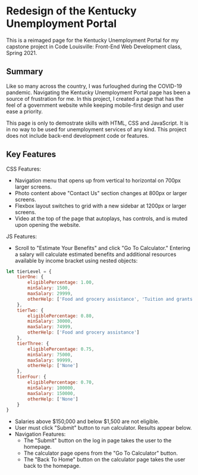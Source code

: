 # Redesign of the Kentucky Unemployment Portal
This is a reimaged page for the Kentucky Unemployment Portal for my capstone project in Code Louisville: Front-End Web Development class, Spring 2021.

## Summary
Like so many across the country, I was furloughed during the COVID-19 pandemic. Navigating the Kentucky Unemployment Portal page has been a source of frustration for me. In this project, I created a page that has the feel of a government website while keeping mobile-first design and user ease a priority. 

This page is only to demostrate skills with HTML, CSS and JavaScript. It is in no way to be used for unemployment services of any kind. This project does not include back-end development code or features. 

## Key Features

CSS Features:
* Navigation menu that opens up from vertical to horizontal on 700px larger screens.
* Photo content above "Contact Us" section changes at 800px or larger screens.
* Flexbox layout switches to grid with a new sidebar at 1200px or larger screens.
* Video at the top of the page that autoplays, has controls, and is muted upon opening the website.

JS Features:
* Scroll to "Estimate Your Benefits" and click "Go To Calculator." Entering a salary will calculate estimated benefits and additional resources available by income bracket using nested objects: 
```javascript
let tierLevel = {
    tierOne: {
        eligiblePercentage: 1.00,
        minSalary: 1500,
        maxSalary: 29999,
        otherHelp: ['Food and grocery assistance', 'Tuition and grants', 'Childcare assistance']
    },
    tierTwo: {
        eligiblePercentage: 0.80,
        minSalary: 30000,
        maxSalary: 74999,
        otherHelp: ['Food and grocery assistance']
    },
    tierThree: {
        eligiblePercentage: 0.75,
        minSalary: 75000,
        maxSalary: 99999,
        otherHelp: ['None']
    },
    tierFour: {
        eligiblePercentage: 0.70,
        minSalary: 100000,
        maxSalary: 150000,
        otherHelp: ['None']
    }
}
```
   * Salaries above $150,000 and below $1,500 are not eligible.
   * User must click "Submit" button to run calculator. Results appear below.
* Navigation Features:
  * The "Submit" button on the log in page takes the user to the homepage.
  * The calculator page opens from the "Go To Calculator" button.
  * The "Back To Home" button on the calculator page takes the user back to the homepage.
